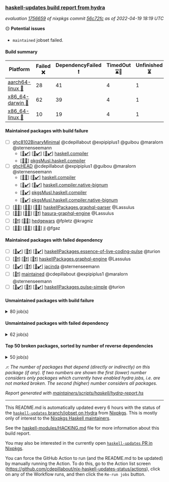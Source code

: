 ### [haskell-updates build report from hydra](https://hydra.nixos.org/jobset/nixpkgs/haskell-updates)
*evaluation [1756659](https://hydra.nixos.org/eval/1756659) of nixpkgs commit [56c72fc](https://github.com/NixOS/nixpkgs/commits/56c72fce7d2190ac2bbb5da2a7a3b51c0e57c4fe) as of 2022-04-19 18:19 UTC*

:yellow_circle: **Potential issues**
  * `maintained` jobset failed.

#### Build summary

 | Platform | Failed :x: | DependencyFailed :heavy_exclamation_mark: | TimedOut :hourglass::no_entry_sign: | Unfinished :hourglass_flowing_sand: | Success :heavy_check_mark: | 
 | --- | --- | --- | --- | --- | --- | 
 | [aarch64-linux :iphone:](https://hydra.nixos.org/eval/1756659?filter=.aarch64-linux) | 28 | 41 | 4 | 1 | 6215 | 
 | [x86_64-darwin :apple:](https://hydra.nixos.org/eval/1756659?filter=.x86_64-darwin) | 62 | 39 | 4 | 1 | 6127 | 
 | [x86_64-linux :penguin:](https://hydra.nixos.org/eval/1756659?filter=.x86_64-linux) | 10 | 19 | 4 | 1 | 6288 | 
#### Maintained packages with build failure
- [ ] [ghc8102BinaryMinimal](https://hydra.nixos.org/eval/1756659?filter=ghc8102BinaryMinimal) @cdepillabout @expipiplus1 @guibou @maralorn @sternenseemann
  - [[:iphone::heavy_check_mark:]](https://hydra.nixos.org/build/173859847) [[:apple::heavy_check_mark:]](https://hydra.nixos.org/build/173869157) [[:penguin::heavy_check_mark:]](https://hydra.nixos.org/build/173863013) [haskell.compiler](https://hydra.nixos.org/eval/1756659?filter=haskell.compiler.ghc8102BinaryMinimal)
  -   [[:penguin::x:]](https://hydra.nixos.org/build/173864641) [pkgsMusl.haskell.compiler](https://hydra.nixos.org/eval/1756659?filter=pkgsMusl.haskell.compiler.ghc8102BinaryMinimal)
- [ ] [ghcHEAD](https://hydra.nixos.org/eval/1756659?filter=ghcHEAD) @cdepillabout @expipiplus1 @guibou @maralorn @sternenseemann
  - [[:apple::x:]](https://hydra.nixos.org/build/173874947) [[:penguin::heavy_check_mark:]](https://hydra.nixos.org/build/173867982) [haskell.compiler](https://hydra.nixos.org/eval/1756659?filter=haskell.compiler.ghcHEAD)
  - [[:apple::heavy_check_mark:]](https://hydra.nixos.org/build/173859478) [[:penguin::heavy_check_mark:]](https://hydra.nixos.org/build/173870670) [haskell.compiler.native-bignum](https://hydra.nixos.org/eval/1756659?filter=haskell.compiler.native-bignum.ghcHEAD)
  -  [[:penguin::heavy_check_mark:]](https://hydra.nixos.org/build/173857504) [pkgsMusl.haskell.compiler](https://hydra.nixos.org/eval/1756659?filter=pkgsMusl.haskell.compiler.ghcHEAD)
  -  [[:penguin::heavy_check_mark:]](https://hydra.nixos.org/build/173866525) [pkgsMusl.haskell.compiler.native-bignum](https://hydra.nixos.org/eval/1756659?filter=pkgsMusl.haskell.compiler.native-bignum.ghcHEAD)
- [ ] [[:iphone::x:]](https://hydra.nixos.org/build/173862931) [[:apple::x:]](https://hydra.nixos.org/build/173861824) [[:penguin::x:]](https://hydra.nixos.org/build/173862311) [haskellPackages.graphql-parser](https://hydra.nixos.org/eval/1756659?filter=haskellPackages.graphql-parser) @Lassulus
- [ ] [[:iphone::x:]](https://hydra.nixos.org/build/174114909) [[:apple::x:]](https://hydra.nixos.org/build/174114890) [[:penguin::heavy_exclamation_mark:]](https://hydra.nixos.org/build/174114883) [hasura-graphql-engine](https://hydra.nixos.org/eval/1756659?filter=hasura-graphql-engine) @Lassulus
- [ ] [[:iphone::heavy_exclamation_mark:]](https://hydra.nixos.org/build/173865983) [[:penguin::x:]](https://hydra.nixos.org/build/173863130) [hedgewars](https://hydra.nixos.org/eval/1756659?filter=hedgewars) @fpletz @kragniz
- [ ] [[:iphone::x:]](https://hydra.nixos.org/build/173870980) [[:apple::x:]](https://hydra.nixos.org/build/173874605) [[:penguin::x:]](https://hydra.nixos.org/build/173875875) [jl](https://hydra.nixos.org/eval/1756659?filter=jl) @fgaz
#### Maintained packages with failed dependency
- [ ] [[:iphone::heavy_check_mark:]](https://hydra.nixos.org/build/173871876) [[:apple::heavy_exclamation_mark:]](https://hydra.nixos.org/build/173870170) [[:penguin::heavy_check_mark:]](https://hydra.nixos.org/build/173874930) [haskellPackages.essence-of-live-coding-pulse](https://hydra.nixos.org/eval/1756659?filter=haskellPackages.essence-of-live-coding-pulse) @turion
- [ ] [[:iphone::heavy_exclamation_mark:]](https://hydra.nixos.org/build/174114899) [[:apple::heavy_exclamation_mark:]](https://hydra.nixos.org/build/174114900) [[:penguin::heavy_exclamation_mark:]](https://hydra.nixos.org/build/174114893) [haskellPackages.graphql-engine](https://hydra.nixos.org/eval/1756659?filter=haskellPackages.graphql-engine) @Lassulus
- [ ] [[:iphone::heavy_check_mark:]](https://hydra.nixos.org/build/173867883) [[:apple::heavy_exclamation_mark:]](https://hydra.nixos.org/build/173861977) [[:penguin::heavy_check_mark:]](https://hydra.nixos.org/build/173867342) [jacinda](https://hydra.nixos.org/eval/1756659?filter=jacinda) @sternenseemann
- [ ] [[:penguin::heavy_exclamation_mark:]](https://hydra.nixos.org/build/174114884) [maintained](https://hydra.nixos.org/eval/1756659?filter=maintained) @cdepillabout @expipiplus1 @maralorn @sternenseemann
- [ ] [[:iphone::heavy_check_mark:]](https://hydra.nixos.org/build/173868060) [[:apple::heavy_exclamation_mark:]](https://hydra.nixos.org/build/173875865) [[:penguin::heavy_check_mark:]](https://hydra.nixos.org/build/173862911) [haskellPackages.pulse-simple](https://hydra.nixos.org/eval/1756659?filter=haskellPackages.pulse-simple) @turion
#### Unmaintained packages with build failure
<details><summary>80 job(s) </summary>

- [ ] [QuickCheck](https://hydra.nixos.org/eval/1756659?filter=QuickCheck)  :arrow_heading_up: 1235 | 4753
  - [[:iphone::heavy_check_mark:]](https://hydra.nixos.org/build/173865097) [[:apple::heavy_check_mark:]](https://hydra.nixos.org/build/173862499) [[:penguin::heavy_check_mark:]](https://hydra.nixos.org/build/173863764) [haskellPackages](https://hydra.nixos.org/eval/1756659?filter=haskellPackages.QuickCheck)
  -   [[:penguin::x:]](https://hydra.nixos.org/build/173859239) [pkgsStatic.haskell.packages.integer-simple.ghc8107](https://hydra.nixos.org/eval/1756659?filter=pkgsStatic.haskell.packages.integer-simple.ghc8107.QuickCheck)
  -   [[:penguin::heavy_check_mark:]](https://hydra.nixos.org/build/173860699) [pkgsStatic.haskell.packages.native-bignum.ghc902](https://hydra.nixos.org/eval/1756659?filter=pkgsStatic.haskell.packages.native-bignum.ghc902.QuickCheck)
- [ ] [[:iphone::heavy_check_mark:]](https://hydra.nixos.org/build/173858512) [[:apple::x:]](https://hydra.nixos.org/build/173869848) [[:penguin::heavy_check_mark:]](https://hydra.nixos.org/build/173858381) [haskellPackages.di-core](https://hydra.nixos.org/eval/1756659?filter=haskellPackages.di-core)  :arrow_heading_up: 8 | 11
- [ ] [[:iphone::x:]](https://hydra.nixos.org/build/173868518) [[:apple::heavy_check_mark:]](https://hydra.nixos.org/build/173864389) [[:penguin::heavy_check_mark:]](https://hydra.nixos.org/build/173869185) [haskellPackages.OrderedBits](https://hydra.nixos.org/eval/1756659?filter=haskellPackages.OrderedBits)  :arrow_heading_up: 5 | 36
- [ ] [[:iphone::x:]](https://hydra.nixos.org/build/173867023) [[:apple::x:]](https://hydra.nixos.org/build/173863476) [[:penguin::heavy_check_mark:]](https://hydra.nixos.org/build/173863391) [haskellPackages.ptr-poker](https://hydra.nixos.org/eval/1756659?filter=haskellPackages.ptr-poker)  :arrow_heading_up: 3 | 5
- [ ] [[:iphone::x:]](https://hydra.nixos.org/build/173867533) [[:apple::heavy_check_mark:]](https://hydra.nixos.org/build/173864502) [[:penguin::heavy_check_mark:]](https://hydra.nixos.org/build/173874671) [haskellPackages.hw-json-simd](https://hydra.nixos.org/eval/1756659?filter=haskellPackages.hw-json-simd)  :arrow_heading_up: 2 | 8
- [ ] [[:iphone::x:]](https://hydra.nixos.org/build/173862262) [[:apple::heavy_check_mark:]](https://hydra.nixos.org/build/173860482) [[:penguin::heavy_check_mark:]](https://hydra.nixos.org/build/173873592) [haskellPackages.hw-simd](https://hydra.nixos.org/eval/1756659?filter=haskellPackages.hw-simd)  :arrow_heading_up: 2 | 8
- [ ] [[:iphone::x:]](https://hydra.nixos.org/build/173867308) [[:apple::x:]](https://hydra.nixos.org/build/173867009) [[:penguin::x:]](https://hydra.nixos.org/build/173873633) [haskellPackages.msgpack-types](https://hydra.nixos.org/eval/1756659?filter=haskellPackages.msgpack-types)  :arrow_heading_up: 2 | 6
- [ ] [[:iphone::x:]](https://hydra.nixos.org/build/173868780) [[:apple::heavy_check_mark:]](https://hydra.nixos.org/build/173867100) [[:penguin::heavy_check_mark:]](https://hydra.nixos.org/build/173858926) [haskellPackages.quic](https://hydra.nixos.org/eval/1756659?filter=haskellPackages.quic)  :arrow_heading_up: 2 | 2
- [ ] [[:iphone::x:]](https://hydra.nixos.org/build/173856997) [[:apple::heavy_check_mark:]](https://hydra.nixos.org/build/173859637) [[:penguin::heavy_check_mark:]](https://hydra.nixos.org/build/173869087) [haskellPackages.freetype2](https://hydra.nixos.org/eval/1756659?filter=haskellPackages.freetype2)  :arrow_heading_up: 1 | 8
- [ ] [[:iphone::heavy_check_mark:]](https://hydra.nixos.org/build/173870916) [[:apple::x:]](https://hydra.nixos.org/build/173861723) [[:penguin::heavy_check_mark:]](https://hydra.nixos.org/build/173860464) [haskellPackages.free-vector-spaces](https://hydra.nixos.org/eval/1756659?filter=haskellPackages.free-vector-spaces)  :arrow_heading_up: 1 | 7
- [ ] [[:iphone::x:]](https://hydra.nixos.org/build/173868772) [[:apple::heavy_check_mark:]](https://hydra.nixos.org/build/173857475) [[:penguin::heavy_check_mark:]](https://hydra.nixos.org/build/173864230) [haskellPackages.long-double](https://hydra.nixos.org/eval/1756659?filter=haskellPackages.long-double)  :arrow_heading_up: 1 | 2
- [ ] [[:iphone::heavy_exclamation_mark:]](https://hydra.nixos.org/build/173857252) [[:apple::heavy_exclamation_mark:]](https://hydra.nixos.org/build/173859222) [[:penguin::x:]](https://hydra.nixos.org/build/173869578) [haskellPackages.opentelemetry-extra](https://hydra.nixos.org/eval/1756659?filter=haskellPackages.opentelemetry-extra)  :arrow_heading_up: 1 | 2
- [ ] [[:iphone::x:]](https://hydra.nixos.org/build/173869874) [[:apple::x:]](https://hydra.nixos.org/build/173872640) [[:penguin::heavy_check_mark:]](https://hydra.nixos.org/build/173859104) [haskellPackages.easytensor](https://hydra.nixos.org/eval/1756659?filter=haskellPackages.easytensor)  :arrow_heading_up: 1 | 1
- [ ] [[:iphone::heavy_check_mark:]](https://hydra.nixos.org/build/173860214) [[:apple::x:]](https://hydra.nixos.org/build/173862999) [[:penguin::heavy_check_mark:]](https://hydra.nixos.org/build/173866325) [haskellPackages.grab](https://hydra.nixos.org/eval/1756659?filter=haskellPackages.grab)  :arrow_heading_up: 1 | 1
- [ ] [[:iphone::heavy_check_mark:]](https://hydra.nixos.org/build/173875107) [[:apple::x:]](https://hydra.nixos.org/build/173860321) [[:penguin::heavy_check_mark:]](https://hydra.nixos.org/build/173869340) [haskellPackages.keep-alive](https://hydra.nixos.org/eval/1756659?filter=haskellPackages.keep-alive)  :arrow_heading_up: 1 | 1
- [ ] [[:iphone::x:]](https://hydra.nixos.org/build/173868118) [[:apple::heavy_check_mark:]](https://hydra.nixos.org/build/173859453) [[:penguin::heavy_check_mark:]](https://hydra.nixos.org/build/173871530) [haskellPackages.nlopt-haskell](https://hydra.nixos.org/eval/1756659?filter=haskellPackages.nlopt-haskell)  :arrow_heading_up: 1 | 1
- [ ] [[:iphone::x:]](https://hydra.nixos.org/build/173873899) [[:apple::heavy_check_mark:]](https://hydra.nixos.org/build/173862722) [[:penguin::heavy_check_mark:]](https://hydra.nixos.org/build/173867336) [haskellPackages.swisstable](https://hydra.nixos.org/eval/1756659?filter=haskellPackages.swisstable)  :arrow_heading_up: 1 | 1
- [ ] [[:iphone::x:]](https://hydra.nixos.org/build/173872521) [[:apple::heavy_check_mark:]](https://hydra.nixos.org/build/173871355) [[:penguin::heavy_check_mark:]](https://hydra.nixos.org/build/173859652) [haskellPackages.unicode-properties](https://hydra.nixos.org/eval/1756659?filter=haskellPackages.unicode-properties)  :arrow_heading_up: 1 | 1
- [ ] [[:iphone::heavy_check_mark:]](https://hydra.nixos.org/build/173869807) [[:apple::x:]](https://hydra.nixos.org/build/173863196) [[:penguin::heavy_check_mark:]](https://hydra.nixos.org/build/173874116) [haskellPackages.zip](https://hydra.nixos.org/eval/1756659?filter=haskellPackages.zip)  :arrow_heading_up: 0 | 5
- [ ] [[:iphone::heavy_check_mark:]](https://hydra.nixos.org/build/173873791) [[:apple::x:]](https://hydra.nixos.org/build/173868654) [[:penguin::heavy_check_mark:]](https://hydra.nixos.org/build/173858588) [haskellPackages.PyF](https://hydra.nixos.org/eval/1756659?filter=haskellPackages.PyF)  :arrow_heading_up: 0 | 4
- [ ] [[:iphone::heavy_check_mark:]](https://hydra.nixos.org/build/173872624) [[:apple::x:]](https://hydra.nixos.org/build/173865951) [[:penguin::heavy_check_mark:]](https://hydra.nixos.org/build/173858674) [haskellPackages.hmidi](https://hydra.nixos.org/eval/1756659?filter=haskellPackages.hmidi)  :arrow_heading_up: 0 | 4
- [ ] [[:iphone::heavy_check_mark:]](https://hydra.nixos.org/build/173858621) [[:apple::x:]](https://hydra.nixos.org/build/173868551) [[:penguin::heavy_check_mark:]](https://hydra.nixos.org/build/173864908) [haskellPackages.posix-socket](https://hydra.nixos.org/eval/1756659?filter=haskellPackages.posix-socket)  :arrow_heading_up: 0 | 2
- [ ] [[:iphone::heavy_check_mark:]](https://hydra.nixos.org/build/173869976) [[:apple::x:]](https://hydra.nixos.org/build/173875726) [[:penguin::heavy_check_mark:]](https://hydra.nixos.org/build/173864073) [haskellPackages.gi-gdkx11](https://hydra.nixos.org/eval/1756659?filter=haskellPackages.gi-gdkx11)  :arrow_heading_up: 0 | 1
- [ ] [[:iphone::heavy_check_mark:]](https://hydra.nixos.org/build/173860826) [[:apple::x:]](https://hydra.nixos.org/build/173866250) [[:penguin::heavy_check_mark:]](https://hydra.nixos.org/build/173875131) [haskellPackages.hamid](https://hydra.nixos.org/eval/1756659?filter=haskellPackages.hamid)  :arrow_heading_up: 0 | 1
- [ ] [[:iphone::heavy_check_mark:]](https://hydra.nixos.org/build/173864793) [[:apple::x:]](https://hydra.nixos.org/build/173863235) [[:penguin::heavy_check_mark:]](https://hydra.nixos.org/build/173865549) [haskellPackages.hmatrix-morpheus](https://hydra.nixos.org/eval/1756659?filter=haskellPackages.hmatrix-morpheus)  :arrow_heading_up: 0 | 1
- [ ] [[:iphone::heavy_check_mark:]](https://hydra.nixos.org/build/173869081) [[:apple::x:]](https://hydra.nixos.org/build/173864819) [[:penguin::heavy_check_mark:]](https://hydra.nixos.org/build/173874534) [haskellPackages.huckleberry](https://hydra.nixos.org/eval/1756659?filter=haskellPackages.huckleberry)  :arrow_heading_up: 0 | 1
- [ ] [[:iphone::heavy_check_mark:]](https://hydra.nixos.org/build/173869531) [[:apple::x:]](https://hydra.nixos.org/build/173857278) [[:penguin::heavy_check_mark:]](https://hydra.nixos.org/build/173862111) [haskellPackages.openal-ffi](https://hydra.nixos.org/eval/1756659?filter=haskellPackages.openal-ffi)  :arrow_heading_up: 0 | 1
- [ ] [[:iphone::x:]](https://hydra.nixos.org/build/173866081) [[:apple::heavy_check_mark:]](https://hydra.nixos.org/build/173865459) [[:penguin::heavy_check_mark:]](https://hydra.nixos.org/build/173873584) [haskellPackages.picosat](https://hydra.nixos.org/eval/1756659?filter=haskellPackages.picosat)  :arrow_heading_up: 0 | 1
- [ ] [[:iphone::heavy_check_mark:]](https://hydra.nixos.org/build/173869384) [[:apple::x:]](https://hydra.nixos.org/build/173860710) [[:penguin::heavy_check_mark:]](https://hydra.nixos.org/build/173865015) [haskellPackages.select](https://hydra.nixos.org/eval/1756659?filter=haskellPackages.select)  :arrow_heading_up: 0 | 1
- [ ] [[:iphone::heavy_check_mark:]](https://hydra.nixos.org/build/173859917) [[:apple::x:]](https://hydra.nixos.org/build/173874754) [[:penguin::heavy_check_mark:]](https://hydra.nixos.org/build/173863017) [haskellPackages.sysinfo](https://hydra.nixos.org/eval/1756659?filter=haskellPackages.sysinfo)  :arrow_heading_up: 0 | 1
- [ ] [[:iphone::heavy_check_mark:]](https://hydra.nixos.org/build/173867671) [[:apple::x:]](https://hydra.nixos.org/build/173857955) [[:penguin::heavy_check_mark:]](https://hydra.nixos.org/build/173862571) [haskellPackages.FractalArt](https://hydra.nixos.org/eval/1756659?filter=haskellPackages.FractalArt) 
- [ ] [[:iphone::x:]](https://hydra.nixos.org/build/173859730) [[:apple::heavy_check_mark:]](https://hydra.nixos.org/build/173862515) [[:penguin::heavy_check_mark:]](https://hydra.nixos.org/build/173864176) [haskellPackages.HsASA](https://hydra.nixos.org/eval/1756659?filter=haskellPackages.HsASA) 
- [ ] [[:iphone::x:]](https://hydra.nixos.org/build/173858130) [[:apple::x:]](https://hydra.nixos.org/build/173863245) [[:penguin::x:]](https://hydra.nixos.org/build/173873172) [haskellPackages.binary-generic-combinators](https://hydra.nixos.org/eval/1756659?filter=haskellPackages.binary-generic-combinators) 
- [ ] [[:iphone::hourglass::no_entry_sign:]](https://hydra.nixos.org/build/173872371) [[:apple::x:]](https://hydra.nixos.org/build/173870139) [[:penguin::hourglass::no_entry_sign:]](https://hydra.nixos.org/build/173875864) [haskellPackages.bindings-common](https://hydra.nixos.org/eval/1756659?filter=haskellPackages.bindings-common) 
- [ ] [[:iphone::heavy_check_mark:]](https://hydra.nixos.org/build/173871948) [[:apple::x:]](https://hydra.nixos.org/build/173866639) [[:penguin::heavy_check_mark:]](https://hydra.nixos.org/build/173866666) [haskellPackages.chiphunk](https://hydra.nixos.org/eval/1756659?filter=haskellPackages.chiphunk) 
- [ ] [[:iphone::x:]](https://hydra.nixos.org/build/173866046) [[:apple::heavy_check_mark:]](https://hydra.nixos.org/build/173870119) [[:penguin::heavy_check_mark:]](https://hydra.nixos.org/build/173862871) [haskellPackages.comfort-fftw](https://hydra.nixos.org/eval/1756659?filter=haskellPackages.comfort-fftw) 
- [ ] [[:iphone::heavy_check_mark:]](https://hydra.nixos.org/build/173862394) [[:apple::x:]](https://hydra.nixos.org/build/173874020) [[:penguin::heavy_check_mark:]](https://hydra.nixos.org/build/173870223) [haskellPackages.diskhash](https://hydra.nixos.org/eval/1756659?filter=haskellPackages.diskhash) 
- [ ] [[:iphone::heavy_check_mark:]](https://hydra.nixos.org/build/173875345) [[:apple::x:]](https://hydra.nixos.org/build/173858309) [[:penguin::heavy_check_mark:]](https://hydra.nixos.org/build/173871236) [haskellPackages.epub-tools](https://hydra.nixos.org/eval/1756659?filter=haskellPackages.epub-tools) 
- [ ] [[:iphone::heavy_check_mark:]](https://hydra.nixos.org/build/173858899) [[:apple::x:]](https://hydra.nixos.org/build/173868409) [[:penguin::heavy_check_mark:]](https://hydra.nixos.org/build/173865788) [haskellPackages.fudgets](https://hydra.nixos.org/eval/1756659?filter=haskellPackages.fudgets) 
- [ ] [[:iphone::heavy_check_mark:]](https://hydra.nixos.org/build/173873554) [[:apple::x:]](https://hydra.nixos.org/build/173860940) [[:penguin::heavy_check_mark:]](https://hydra.nixos.org/build/173870812) [haskellPackages.gerrit](https://hydra.nixos.org/eval/1756659?filter=haskellPackages.gerrit) 
- [ ] [[:apple::x:]](https://hydra.nixos.org/build/173875897) [haskellPackages.gi-gtkosxapplication](https://hydra.nixos.org/eval/1756659?filter=haskellPackages.gi-gtkosxapplication) 
- [ ] [[:iphone::x:]](https://hydra.nixos.org/build/173874718) [[:penguin::heavy_check_mark:]](https://hydra.nixos.org/build/173859798) [haskellPackages.gnome-keyring](https://hydra.nixos.org/eval/1756659?filter=haskellPackages.gnome-keyring) 
- [ ] [[:apple::x:]](https://hydra.nixos.org/build/173862647) [haskellPackages.gtk-mac-integration](https://hydra.nixos.org/eval/1756659?filter=haskellPackages.gtk-mac-integration) 
- [ ] [[:iphone::heavy_check_mark:]](https://hydra.nixos.org/build/173873472) [[:apple::x:]](https://hydra.nixos.org/build/173861399) [[:penguin::heavy_check_mark:]](https://hydra.nixos.org/build/173867183) [haskellPackages.gtk-traymanager](https://hydra.nixos.org/eval/1756659?filter=haskellPackages.gtk-traymanager) 
- [ ] [[:apple::x:]](https://hydra.nixos.org/build/173864316) [haskellPackages.gtk3-mac-integration](https://hydra.nixos.org/eval/1756659?filter=haskellPackages.gtk3-mac-integration) 
- [ ] [[:iphone::heavy_check_mark:]](https://hydra.nixos.org/build/173875620) [[:apple::x:]](https://hydra.nixos.org/build/173876088) [[:penguin::heavy_check_mark:]](https://hydra.nixos.org/build/173866225) [haskellPackages.hid](https://hydra.nixos.org/eval/1756659?filter=haskellPackages.hid) 
- [ ] [[:iphone::heavy_check_mark:]](https://hydra.nixos.org/build/173875613) [[:apple::x:]](https://hydra.nixos.org/build/173866445) [[:penguin::heavy_check_mark:]](https://hydra.nixos.org/build/173857005) [haskellPackages.hinotify-conduit](https://hydra.nixos.org/eval/1756659?filter=haskellPackages.hinotify-conduit) 
- [ ] [[:iphone::x:]](https://hydra.nixos.org/build/173871382) [[:apple::x:]](https://hydra.nixos.org/build/173869595) [[:penguin::heavy_check_mark:]](https://hydra.nixos.org/build/173871025) [haskellPackages.hls-rename-plugin](https://hydra.nixos.org/eval/1756659?filter=haskellPackages.hls-rename-plugin) 
- [ ] [[:iphone::heavy_check_mark:]](https://hydra.nixos.org/build/173862187) [[:apple::x:]](https://hydra.nixos.org/build/173866787) [[:penguin::heavy_check_mark:]](https://hydra.nixos.org/build/173859578) [haskellPackages.hsshellscript](https://hydra.nixos.org/eval/1756659?filter=haskellPackages.hsshellscript) 
- [ ] [[:iphone::heavy_check_mark:]](https://hydra.nixos.org/build/173870030) [[:apple::x:]](https://hydra.nixos.org/build/173863847) [[:penguin::heavy_check_mark:]](https://hydra.nixos.org/build/173861301) [haskellPackages.hssourceinfo](https://hydra.nixos.org/eval/1756659?filter=haskellPackages.hssourceinfo) 
- [ ] [[:iphone::heavy_check_mark:]](https://hydra.nixos.org/build/173873754) [[:apple::x:]](https://hydra.nixos.org/build/173875640) [[:penguin::heavy_check_mark:]](https://hydra.nixos.org/build/173866687) [haskellPackages.ipcvar](https://hydra.nixos.org/eval/1756659?filter=haskellPackages.ipcvar) 
- [ ] [[:iphone::x:]](https://hydra.nixos.org/build/173869871) [[:apple::heavy_check_mark:]](https://hydra.nixos.org/build/173868526) [[:penguin::heavy_check_mark:]](https://hydra.nixos.org/build/173862842) [haskellPackages.jammittools](https://hydra.nixos.org/eval/1756659?filter=haskellPackages.jammittools) 
- [ ] [[:iphone::x:]](https://hydra.nixos.org/build/173857083) [[:apple::x:]](https://hydra.nixos.org/build/173868573) [[:penguin::x:]](https://hydra.nixos.org/build/173860381) [haskellPackages.katip-elasticsearch](https://hydra.nixos.org/eval/1756659?filter=haskellPackages.katip-elasticsearch) 
- [ ] [[:apple::x:]](https://hydra.nixos.org/build/173872011) [haskellPackages.kqueue](https://hydra.nixos.org/eval/1756659?filter=haskellPackages.kqueue) 
- [ ] [[:iphone::heavy_check_mark:]](https://hydra.nixos.org/build/173875330) [[:apple::x:]](https://hydra.nixos.org/build/173876196) [[:penguin::heavy_check_mark:]](https://hydra.nixos.org/build/173870076) [haskellPackages.leveldb-haskell-fork](https://hydra.nixos.org/eval/1756659?filter=haskellPackages.leveldb-haskell-fork) 
- [ ] [[:iphone::heavy_check_mark:]](https://hydra.nixos.org/build/173862824) [[:apple::x:]](https://hydra.nixos.org/build/173862107) [[:penguin::heavy_check_mark:]](https://hydra.nixos.org/build/173867213) [haskellPackages.linux-framebuffer](https://hydra.nixos.org/eval/1756659?filter=haskellPackages.linux-framebuffer) 
- [ ] [[:iphone::heavy_check_mark:]](https://hydra.nixos.org/build/173867163) [[:apple::x:]](https://hydra.nixos.org/build/173863301) [[:penguin::heavy_check_mark:]](https://hydra.nixos.org/build/173875377) [haskellPackages.mediawiki2latex](https://hydra.nixos.org/eval/1756659?filter=haskellPackages.mediawiki2latex) 
- [ ] [[:iphone::heavy_check_mark:]](https://hydra.nixos.org/build/173866237) [[:apple::x:]](https://hydra.nixos.org/build/173871834) [[:penguin::heavy_check_mark:]](https://hydra.nixos.org/build/173869331) [haskellPackages.mercury-api](https://hydra.nixos.org/eval/1756659?filter=haskellPackages.mercury-api) 
- [ ] [[:iphone::heavy_check_mark:]](https://hydra.nixos.org/build/173859414) [[:apple::x:]](https://hydra.nixos.org/build/173875667) [[:penguin::heavy_check_mark:]](https://hydra.nixos.org/build/173860786) [haskellPackages.nano-cryptr](https://hydra.nixos.org/eval/1756659?filter=haskellPackages.nano-cryptr) 
- [ ] [[:iphone::heavy_check_mark:]](https://hydra.nixos.org/build/174114876) [[:apple::x:]](https://hydra.nixos.org/build/174114878) [[:penguin::heavy_check_mark:]](https://hydra.nixos.org/build/174114886) [haskellPackages.persistent-pagination](https://hydra.nixos.org/eval/1756659?filter=haskellPackages.persistent-pagination) 
- [ ] [[:iphone::heavy_check_mark:]](https://hydra.nixos.org/build/173861374) [[:apple::x:]](https://hydra.nixos.org/build/173861619) [[:penguin::heavy_check_mark:]](https://hydra.nixos.org/build/173865743) [haskellPackages.phatsort](https://hydra.nixos.org/eval/1756659?filter=haskellPackages.phatsort) 
- [ ] [[:iphone::heavy_check_mark:]](https://hydra.nixos.org/build/173867887) [[:apple::x:]](https://hydra.nixos.org/build/173867563) [[:penguin::heavy_check_mark:]](https://hydra.nixos.org/build/173874954) [haskellPackages.ping-wrapper](https://hydra.nixos.org/eval/1756659?filter=haskellPackages.ping-wrapper) 
- [ ] [[:iphone::heavy_check_mark:]](https://hydra.nixos.org/build/173864307) [[:apple::x:]](https://hydra.nixos.org/build/173865391) [[:penguin::heavy_check_mark:]](https://hydra.nixos.org/build/173863612) [haskellPackages.posix-timer](https://hydra.nixos.org/eval/1756659?filter=haskellPackages.posix-timer) 
- [ ] [[:iphone::heavy_check_mark:]](https://hydra.nixos.org/build/173873575) [[:apple::x:]](https://hydra.nixos.org/build/173873728) [[:penguin::heavy_check_mark:]](https://hydra.nixos.org/build/173865446) [haskellPackages.pthread](https://hydra.nixos.org/eval/1756659?filter=haskellPackages.pthread) 
- [ ] [[:iphone::x:]](https://hydra.nixos.org/build/173864974) [[:apple::heavy_check_mark:]](https://hydra.nixos.org/build/173857961) [[:penguin::heavy_check_mark:]](https://hydra.nixos.org/build/173863538) [haskellPackages.risc386](https://hydra.nixos.org/eval/1756659?filter=haskellPackages.risc386) 
- [ ] [[:iphone::x:]](https://hydra.nixos.org/build/173875722) [[:apple::x:]](https://hydra.nixos.org/build/173860792) [[:penguin::x:]](https://hydra.nixos.org/build/173869145) [haskellPackages.roc-id](https://hydra.nixos.org/eval/1756659?filter=haskellPackages.roc-id) 
- [ ] [[:iphone::heavy_check_mark:]](https://hydra.nixos.org/build/173860098) [[:apple::x:]](https://hydra.nixos.org/build/173867640) [[:penguin::heavy_check_mark:]](https://hydra.nixos.org/build/173859810) [haskellPackages.sfml-audio](https://hydra.nixos.org/eval/1756659?filter=haskellPackages.sfml-audio) 
- [ ] [[:iphone::heavy_check_mark:]](https://hydra.nixos.org/build/173863694) [[:apple::x:]](https://hydra.nixos.org/build/173869587) [[:penguin::heavy_check_mark:]](https://hydra.nixos.org/build/173864169) [haskellPackages.shared-memory](https://hydra.nixos.org/eval/1756659?filter=haskellPackages.shared-memory) 
- [ ] [[:iphone::heavy_check_mark:]](https://hydra.nixos.org/build/173870890) [[:apple::x:]](https://hydra.nixos.org/build/173859107) [[:penguin::heavy_check_mark:]](https://hydra.nixos.org/build/173871700) [haskellPackages.skews](https://hydra.nixos.org/eval/1756659?filter=haskellPackages.skews) 
- [ ] [[:iphone::x:]](https://hydra.nixos.org/build/173861855) [[:apple::x:]](https://hydra.nixos.org/build/173863168) [[:penguin::heavy_check_mark:]](https://hydra.nixos.org/build/173866794) [haskellPackages.slugify](https://hydra.nixos.org/eval/1756659?filter=haskellPackages.slugify) 
- [ ] [[:iphone::heavy_check_mark:]](https://hydra.nixos.org/build/173874751) [[:apple::x:]](https://hydra.nixos.org/build/173876205) [[:penguin::heavy_check_mark:]](https://hydra.nixos.org/build/173863064) [haskellPackages.tailfile-hinotify](https://hydra.nixos.org/eval/1756659?filter=haskellPackages.tailfile-hinotify) 
- [ ] [[:iphone::x:]](https://hydra.nixos.org/build/173870161) [[:apple::heavy_check_mark:]](https://hydra.nixos.org/build/173869882) [[:penguin::heavy_check_mark:]](https://hydra.nixos.org/build/173865396) [haskellPackages.wiringPi](https://hydra.nixos.org/eval/1756659?filter=haskellPackages.wiringPi) 
- [ ] [[:iphone::x:]](https://hydra.nixos.org/build/173859753) [[:apple::heavy_check_mark:]](https://hydra.nixos.org/build/173875078) [[:penguin::heavy_check_mark:]](https://hydra.nixos.org/build/173872349) [haskellPackages.x86-64bit](https://hydra.nixos.org/eval/1756659?filter=haskellPackages.x86-64bit) 
- [ ] [[:iphone::heavy_check_mark:]](https://hydra.nixos.org/build/173871995) [[:apple::x:]](https://hydra.nixos.org/build/173866376) [[:penguin::heavy_check_mark:]](https://hydra.nixos.org/build/173860212) [haskellPackages.xmonad-utils](https://hydra.nixos.org/eval/1756659?filter=haskellPackages.xmonad-utils) 
- [ ] [[:iphone::heavy_check_mark:]](https://hydra.nixos.org/build/173858933) [[:apple::x:]](https://hydra.nixos.org/build/173871019) [[:penguin::heavy_check_mark:]](https://hydra.nixos.org/build/173858677) [haskellPackages.yoga](https://hydra.nixos.org/eval/1756659?filter=haskellPackages.yoga) 
- [ ] [[:iphone::heavy_check_mark:]](https://hydra.nixos.org/build/173861875) [[:apple::x:]](https://hydra.nixos.org/build/173868220) [[:penguin::heavy_check_mark:]](https://hydra.nixos.org/build/173861794) [haskellPackages.zot](https://hydra.nixos.org/eval/1756659?filter=haskellPackages.zot) 
- [ ] [[:iphone::heavy_check_mark:]](https://hydra.nixos.org/build/173865256) [[:apple::x:]](https://hydra.nixos.org/build/173857622) [[:penguin::heavy_check_mark:]](https://hydra.nixos.org/build/173873418) [haskellPackages.zxcvbn-c](https://hydra.nixos.org/eval/1756659?filter=haskellPackages.zxcvbn-c) 
</details>

#### Unmaintained packages with failed dependency
<details><summary>62 job(s) </summary>

- [ ] [[:iphone::heavy_check_mark:]](https://hydra.nixos.org/build/173857880) [[:apple::heavy_exclamation_mark:]](https://hydra.nixos.org/build/173863696) [[:penguin::heavy_check_mark:]](https://hydra.nixos.org/build/173862397) [haskellPackages.di-handle](https://hydra.nixos.org/eval/1756659?filter=haskellPackages.di-handle)  :arrow_heading_up: 6 | 9
- [ ] [[:iphone::heavy_check_mark:]](https://hydra.nixos.org/build/173873697) [[:apple::heavy_exclamation_mark:]](https://hydra.nixos.org/build/173869347) [[:penguin::heavy_check_mark:]](https://hydra.nixos.org/build/173865978) [haskellPackages.di-monad](https://hydra.nixos.org/eval/1756659?filter=haskellPackages.di-monad)  :arrow_heading_up: 6 | 9
- [ ] [[:iphone::heavy_check_mark:]](https://hydra.nixos.org/build/173867733) [[:apple::heavy_exclamation_mark:]](https://hydra.nixos.org/build/173866650) [[:penguin::heavy_check_mark:]](https://hydra.nixos.org/build/173874053) [haskellPackages.di-df1](https://hydra.nixos.org/eval/1756659?filter=haskellPackages.di-df1)  :arrow_heading_up: 5 | 8
- [ ] [[:iphone::heavy_exclamation_mark:]](https://hydra.nixos.org/build/173865117) [[:apple::heavy_check_mark:]](https://hydra.nixos.org/build/173861905) [[:penguin::heavy_check_mark:]](https://hydra.nixos.org/build/173863331) [haskellPackages.PrimitiveArray](https://hydra.nixos.org/eval/1756659?filter=haskellPackages.PrimitiveArray)  :arrow_heading_up: 4 | 35
- [ ] [[:iphone::heavy_exclamation_mark:]](https://hydra.nixos.org/build/173860069) [[:apple::heavy_check_mark:]](https://hydra.nixos.org/build/173867275) [[:penguin::heavy_check_mark:]](https://hydra.nixos.org/build/173871684) [haskellPackages.BiobaseTypes](https://hydra.nixos.org/eval/1756659?filter=haskellPackages.BiobaseTypes)  :arrow_heading_up: 3 | 21
- [ ] [[:iphone::heavy_exclamation_mark:]](https://hydra.nixos.org/build/173857165) [[:apple::heavy_exclamation_mark:]](https://hydra.nixos.org/build/173870672) [[:penguin::heavy_check_mark:]](https://hydra.nixos.org/build/173872605) [haskellPackages.jsonifier](https://hydra.nixos.org/eval/1756659?filter=haskellPackages.jsonifier)  :arrow_heading_up: 2 | 4
- [ ] [[:iphone::heavy_exclamation_mark:]](https://hydra.nixos.org/build/173864827) [[:apple::heavy_check_mark:]](https://hydra.nixos.org/build/173867600) [[:penguin::heavy_check_mark:]](https://hydra.nixos.org/build/173875698) [haskellPackages.BiobaseENA](https://hydra.nixos.org/eval/1756659?filter=haskellPackages.BiobaseENA)  :arrow_heading_up: 1 | 18
- [ ] [[:iphone::heavy_check_mark:]](https://hydra.nixos.org/build/173871814) [[:apple::heavy_exclamation_mark:]](https://hydra.nixos.org/build/173869582) [[:penguin::heavy_check_mark:]](https://hydra.nixos.org/build/173872032) [haskellPackages.di-polysemy](https://hydra.nixos.org/eval/1756659?filter=haskellPackages.di-polysemy)  :arrow_heading_up: 1 | 4
- [ ] [[:iphone::heavy_exclamation_mark:]](https://hydra.nixos.org/build/173875399) [[:apple::heavy_exclamation_mark:]](https://hydra.nixos.org/build/173869122) [[:penguin::heavy_exclamation_mark:]](https://hydra.nixos.org/build/173871376) [haskellPackages.msgpack-arbitrary](https://hydra.nixos.org/eval/1756659?filter=haskellPackages.msgpack-arbitrary)  :arrow_heading_up: 1 | 4
- [ ] [hoogle](https://hydra.nixos.org/eval/1756659?filter=hoogle)  :arrow_heading_up: 1 | 2
  - [[:iphone::heavy_check_mark:]](https://hydra.nixos.org/build/173864125) [[:apple::heavy_check_mark:]](https://hydra.nixos.org/build/173859437) [[:penguin::heavy_check_mark:]](https://hydra.nixos.org/build/173870489) [haskell.packages.ghc8107](https://hydra.nixos.org/eval/1756659?filter=haskell.packages.ghc8107.hoogle)
  - [[:iphone::heavy_check_mark:]](https://hydra.nixos.org/build/173866658) [[:apple::heavy_check_mark:]](https://hydra.nixos.org/build/173860042) [[:penguin::heavy_check_mark:]](https://hydra.nixos.org/build/173866737) [haskell.packages.ghc884](https://hydra.nixos.org/eval/1756659?filter=haskell.packages.ghc884.hoogle)
  - [[:iphone::heavy_check_mark:]](https://hydra.nixos.org/build/173874060) [[:apple::heavy_check_mark:]](https://hydra.nixos.org/build/173870026) [[:penguin::heavy_check_mark:]](https://hydra.nixos.org/build/173874576) [haskell.packages.ghc902](https://hydra.nixos.org/eval/1756659?filter=haskell.packages.ghc902.hoogle)
  - [[:iphone::heavy_exclamation_mark:]](https://hydra.nixos.org/build/173860703) [[:apple::heavy_check_mark:]](https://hydra.nixos.org/build/173860939) [[:penguin::heavy_check_mark:]](https://hydra.nixos.org/build/173874629) [haskell.packages.ghc922](https://hydra.nixos.org/eval/1756659?filter=haskell.packages.ghc922.hoogle)
  - [[:iphone::heavy_check_mark:]](https://hydra.nixos.org/build/173862628) [[:apple::heavy_check_mark:]](https://hydra.nixos.org/build/173870309) [[:penguin::heavy_check_mark:]](https://hydra.nixos.org/build/173869068) [haskellPackages](https://hydra.nixos.org/eval/1756659?filter=haskellPackages.hoogle)
- [ ] [[:iphone::heavy_exclamation_mark:]](https://hydra.nixos.org/build/173860504) [[:penguin::heavy_exclamation_mark:]](https://hydra.nixos.org/build/173865898) [haskellPackages.hbro](https://hydra.nixos.org/eval/1756659?filter=haskellPackages.hbro)  :arrow_heading_up: 1 | 1
- [ ] [[:iphone::heavy_exclamation_mark:]](https://hydra.nixos.org/build/173861677) [[:apple::heavy_check_mark:]](https://hydra.nixos.org/build/173868487) [[:penguin::heavy_check_mark:]](https://hydra.nixos.org/build/173861495) [haskellPackages.http3](https://hydra.nixos.org/eval/1756659?filter=haskellPackages.http3)  :arrow_heading_up: 1 | 1
- [ ] [[:iphone::heavy_check_mark:]](https://hydra.nixos.org/build/173873925) [[:apple::heavy_exclamation_mark:]](https://hydra.nixos.org/build/173862728) [[:penguin::heavy_check_mark:]](https://hydra.nixos.org/build/173872789) [haskellPackages.moto](https://hydra.nixos.org/eval/1756659?filter=haskellPackages.moto)  :arrow_heading_up: 1 | 1
- [ ] [[:iphone::heavy_check_mark:]](https://hydra.nixos.org/build/173860630) [[:apple::heavy_exclamation_mark:]](https://hydra.nixos.org/build/173876096) [[:penguin::heavy_check_mark:]](https://hydra.nixos.org/build/173863788) [haskellPackages.wss-client](https://hydra.nixos.org/eval/1756659?filter=haskellPackages.wss-client)  :arrow_heading_up: 1 | 1
- [ ] [[:iphone::heavy_exclamation_mark:]](https://hydra.nixos.org/build/173860488) [[:apple::heavy_check_mark:]](https://hydra.nixos.org/build/173868574) [[:penguin::heavy_check_mark:]](https://hydra.nixos.org/build/173867139) [haskellPackages.BiobaseXNA](https://hydra.nixos.org/eval/1756659?filter=haskellPackages.BiobaseXNA)  :arrow_heading_up: 0 | 17
- [ ] [[:iphone::heavy_exclamation_mark:]](https://hydra.nixos.org/build/173871754) [[:apple::heavy_check_mark:]](https://hydra.nixos.org/build/173862510) [[:penguin::heavy_check_mark:]](https://hydra.nixos.org/build/173864830) [haskellPackages.hw-json-standard-cursor](https://hydra.nixos.org/eval/1756659?filter=haskellPackages.hw-json-standard-cursor)  :arrow_heading_up: 0 | 6
- [ ] [[:iphone::heavy_exclamation_mark:]](https://hydra.nixos.org/build/173875586) [[:apple::heavy_check_mark:]](https://hydra.nixos.org/build/173869408) [[:penguin::heavy_check_mark:]](https://hydra.nixos.org/build/173869777) [haskellPackages.hw-json-simple-cursor](https://hydra.nixos.org/eval/1756659?filter=haskellPackages.hw-json-simple-cursor)  :arrow_heading_up: 0 | 4
- [ ] [[:iphone::heavy_exclamation_mark:]](https://hydra.nixos.org/build/173858462) [[:apple::heavy_check_mark:]](https://hydra.nixos.org/build/173871630) [[:penguin::heavy_check_mark:]](https://hydra.nixos.org/build/173860591) [haskellPackages.BiobaseFasta](https://hydra.nixos.org/eval/1756659?filter=haskellPackages.BiobaseFasta)  :arrow_heading_up: 0 | 3
- [ ] [[:iphone::heavy_exclamation_mark:]](https://hydra.nixos.org/build/173875257) [[:apple::heavy_check_mark:]](https://hydra.nixos.org/build/173860335) [[:penguin::heavy_check_mark:]](https://hydra.nixos.org/build/173859944) [haskellPackages.hw-dsv](https://hydra.nixos.org/eval/1756659?filter=haskellPackages.hw-dsv)  :arrow_heading_up: 0 | 3
- [ ] [[:iphone::heavy_check_mark:]](https://hydra.nixos.org/build/173868602) [[:apple::heavy_exclamation_mark:]](https://hydra.nixos.org/build/173861022) [[:penguin::heavy_check_mark:]](https://hydra.nixos.org/build/173865285) [haskellPackages.SDL-mixer](https://hydra.nixos.org/eval/1756659?filter=haskellPackages.SDL-mixer)  :arrow_heading_up: 0 | 2
- [ ] [[:iphone::heavy_check_mark:]](https://hydra.nixos.org/build/173867624) [[:apple::heavy_exclamation_mark:]](https://hydra.nixos.org/build/173868182) [[:penguin::heavy_check_mark:]](https://hydra.nixos.org/build/173876101) [haskellPackages.di](https://hydra.nixos.org/eval/1756659?filter=haskellPackages.di)  :arrow_heading_up: 0 | 2
- [ ] [[:iphone::heavy_check_mark:]](https://hydra.nixos.org/build/173860841) [[:apple::heavy_exclamation_mark:]](https://hydra.nixos.org/build/173862292) [[:penguin::heavy_check_mark:]](https://hydra.nixos.org/build/173862696) [haskellPackages.dde](https://hydra.nixos.org/eval/1756659?filter=haskellPackages.dde)  :arrow_heading_up: 0 | 1
- [ ] [[:iphone::heavy_check_mark:]](https://hydra.nixos.org/build/173864020) [[:apple::heavy_exclamation_mark:]](https://hydra.nixos.org/build/173870666) [[:penguin::heavy_check_mark:]](https://hydra.nixos.org/build/173859326) [haskellPackages.libvirt-hs](https://hydra.nixos.org/eval/1756659?filter=haskellPackages.libvirt-hs)  :arrow_heading_up: 0 | 1
- [ ] [[:iphone::heavy_check_mark:]](https://hydra.nixos.org/build/173869702) [[:apple::heavy_exclamation_mark:]](https://hydra.nixos.org/build/173866400) [[:penguin::heavy_check_mark:]](https://hydra.nixos.org/build/173865279) [haskellPackages.pulseaudio](https://hydra.nixos.org/eval/1756659?filter=haskellPackages.pulseaudio)  :arrow_heading_up: 0 | 1
- [ ] [[:iphone::heavy_exclamation_mark:]](https://hydra.nixos.org/build/173866963) [[:apple::heavy_exclamation_mark:]](https://hydra.nixos.org/build/173868796) [[:penguin::heavy_exclamation_mark:]](https://hydra.nixos.org/build/173865159) [haskellPackages.GuiHaskell](https://hydra.nixos.org/eval/1756659?filter=haskellPackages.GuiHaskell) 
- [ ] [[:iphone::heavy_exclamation_mark:]](https://hydra.nixos.org/build/173866968) [[:penguin::heavy_exclamation_mark:]](https://hydra.nixos.org/build/173857296) [haskellPackages.HDRUtils](https://hydra.nixos.org/eval/1756659?filter=haskellPackages.HDRUtils) 
- [ ] [[:iphone::heavy_exclamation_mark:]](https://hydra.nixos.org/build/173867229) [[:apple::heavy_exclamation_mark:]](https://hydra.nixos.org/build/173858351) [[:penguin::heavy_exclamation_mark:]](https://hydra.nixos.org/build/173863141) [haskellPackages.HPlot](https://hydra.nixos.org/eval/1756659?filter=haskellPackages.HPlot) 
- [ ] [[:iphone::heavy_exclamation_mark:]](https://hydra.nixos.org/build/173864284) [[:apple::heavy_check_mark:]](https://hydra.nixos.org/build/173875984) [[:penguin::heavy_check_mark:]](https://hydra.nixos.org/build/173859788) [haskellPackages.align-audio](https://hydra.nixos.org/eval/1756659?filter=haskellPackages.align-audio) 
- [ ] [[:iphone::heavy_exclamation_mark:]](https://hydra.nixos.org/build/173864257) [[:apple::heavy_exclamation_mark:]](https://hydra.nixos.org/build/173861988) [[:penguin::heavy_exclamation_mark:]](https://hydra.nixos.org/build/173860463) [haskellPackages.bluetile](https://hydra.nixos.org/eval/1756659?filter=haskellPackages.bluetile) 
- [ ] [[:iphone::heavy_exclamation_mark:]](https://hydra.nixos.org/build/173867474) [[:apple::heavy_exclamation_mark:]](https://hydra.nixos.org/build/173865460) [[:penguin::heavy_check_mark:]](https://hydra.nixos.org/build/173861839) [haskellPackages.easytensor-vulkan](https://hydra.nixos.org/eval/1756659?filter=haskellPackages.easytensor-vulkan) 
- [ ] [[:iphone::heavy_exclamation_mark:]](https://hydra.nixos.org/build/173865905) [[:apple::heavy_exclamation_mark:]](https://hydra.nixos.org/build/173868437) [[:penguin::heavy_exclamation_mark:]](https://hydra.nixos.org/build/173875723) [haskellPackages.gladexml-accessor](https://hydra.nixos.org/eval/1756659?filter=haskellPackages.gladexml-accessor) 
- [ ] [[:iphone::heavy_check_mark:]](https://hydra.nixos.org/build/173866017) [[:apple::heavy_exclamation_mark:]](https://hydra.nixos.org/build/173871219) [[:penguin::heavy_check_mark:]](https://hydra.nixos.org/build/173872659) [haskellPackages.grab-form](https://hydra.nixos.org/eval/1756659?filter=haskellPackages.grab-form) 
- [ ] [[:iphone::heavy_exclamation_mark:]](https://hydra.nixos.org/build/173858788) [[:apple::heavy_exclamation_mark:]](https://hydra.nixos.org/build/173859212) [[:penguin::heavy_exclamation_mark:]](https://hydra.nixos.org/build/173864846) [haskellPackages.gtk2hs-cast-glade](https://hydra.nixos.org/eval/1756659?filter=haskellPackages.gtk2hs-cast-glade) 
- [ ] [[:iphone::heavy_exclamation_mark:]](https://hydra.nixos.org/build/173868904) [[:apple::heavy_check_mark:]](https://hydra.nixos.org/build/173861185) [[:penguin::heavy_check_mark:]](https://hydra.nixos.org/build/173869005) [haskellPackages.harfbuzz-pure](https://hydra.nixos.org/eval/1756659?filter=haskellPackages.harfbuzz-pure) 
- [ ] [[:iphone::heavy_exclamation_mark:]](https://hydra.nixos.org/build/173873910) [[:penguin::heavy_exclamation_mark:]](https://hydra.nixos.org/build/173858746) [haskellPackages.hbro-contrib](https://hydra.nixos.org/eval/1756659?filter=haskellPackages.hbro-contrib) 
- [ ] [[:iphone::heavy_exclamation_mark:]](https://hydra.nixos.org/build/173874616) [[:apple::heavy_check_mark:]](https://hydra.nixos.org/build/173876186) [[:penguin::heavy_check_mark:]](https://hydra.nixos.org/build/173866693) [haskellPackages.hmatrix-nlopt](https://hydra.nixos.org/eval/1756659?filter=haskellPackages.hmatrix-nlopt) 
- [ ] [[:iphone::heavy_exclamation_mark:]](https://hydra.nixos.org/build/173857067) [[:apple::heavy_check_mark:]](https://hydra.nixos.org/build/173869427) [[:penguin::heavy_check_mark:]](https://hydra.nixos.org/build/173867208) [haskellPackages.hs-swisstable-hashtables-class](https://hydra.nixos.org/eval/1756659?filter=haskellPackages.hs-swisstable-hashtables-class) 
- [ ] [[:iphone::heavy_exclamation_mark:]](https://hydra.nixos.org/build/173862620) [[:apple::heavy_exclamation_mark:]](https://hydra.nixos.org/build/173861027) [[:penguin::heavy_exclamation_mark:]](https://hydra.nixos.org/build/173869377) [haskellPackages.hstzaar](https://hydra.nixos.org/eval/1756659?filter=haskellPackages.hstzaar) 
- [ ] [[:iphone::heavy_exclamation_mark:]](https://hydra.nixos.org/build/173860040) [[:apple::heavy_check_mark:]](https://hydra.nixos.org/build/173864063) [[:penguin::heavy_check_mark:]](https://hydra.nixos.org/build/173871350) [haskellPackages.hw-simd-cli](https://hydra.nixos.org/eval/1756659?filter=haskellPackages.hw-simd-cli) 
- [ ] [[:iphone::heavy_exclamation_mark:]](https://hydra.nixos.org/build/173868885) [[:apple::heavy_check_mark:]](https://hydra.nixos.org/build/173864986) [[:penguin::heavy_check_mark:]](https://hydra.nixos.org/build/173862637) [haskellPackages.kmn-programming](https://hydra.nixos.org/eval/1756659?filter=haskellPackages.kmn-programming) 
- [ ] [[:iphone::heavy_exclamation_mark:]](https://hydra.nixos.org/build/173874985) [[:apple::heavy_exclamation_mark:]](https://hydra.nixos.org/build/173870953) [[:penguin::heavy_exclamation_mark:]](https://hydra.nixos.org/build/173872887) [haskellPackages.minesweeper](https://hydra.nixos.org/eval/1756659?filter=haskellPackages.minesweeper) 
- [ ] [[:iphone::heavy_check_mark:]](https://hydra.nixos.org/build/173864800) [[:apple::heavy_exclamation_mark:]](https://hydra.nixos.org/build/173868168) [[:penguin::heavy_check_mark:]](https://hydra.nixos.org/build/173860403) [haskellPackages.moto-postgresql](https://hydra.nixos.org/eval/1756659?filter=haskellPackages.moto-postgresql) 
- [ ] [[:iphone::heavy_exclamation_mark:]](https://hydra.nixos.org/build/173871849) [[:apple::heavy_exclamation_mark:]](https://hydra.nixos.org/build/173874545) [[:penguin::heavy_exclamation_mark:]](https://hydra.nixos.org/build/173871345) [haskellPackages.msgpack-testsuite](https://hydra.nixos.org/eval/1756659?filter=haskellPackages.msgpack-testsuite) 
- [ ] [[:iphone::heavy_check_mark:]](https://hydra.nixos.org/build/173871715) [[:apple::heavy_exclamation_mark:]](https://hydra.nixos.org/build/173864268) [[:penguin::heavy_check_mark:]](https://hydra.nixos.org/build/173871728) [haskellPackages.network-messagepack-rpc-websocket](https://hydra.nixos.org/eval/1756659?filter=haskellPackages.network-messagepack-rpc-websocket) 
- [ ] [[:iphone::heavy_exclamation_mark:]](https://hydra.nixos.org/build/173859951) [[:apple::heavy_exclamation_mark:]](https://hydra.nixos.org/build/173873993) [[:penguin::heavy_exclamation_mark:]](https://hydra.nixos.org/build/173868675) [haskellPackages.nymphaea](https://hydra.nixos.org/eval/1756659?filter=haskellPackages.nymphaea) 
- [ ] [[:iphone::heavy_exclamation_mark:]](https://hydra.nixos.org/build/173872623) [[:apple::heavy_exclamation_mark:]](https://hydra.nixos.org/build/173860352) [[:penguin::heavy_exclamation_mark:]](https://hydra.nixos.org/build/173869965) [haskellPackages.opentelemetry-lightstep](https://hydra.nixos.org/eval/1756659?filter=haskellPackages.opentelemetry-lightstep) 
- [ ] [[:iphone::heavy_check_mark:]](https://hydra.nixos.org/build/173875638) [[:apple::heavy_exclamation_mark:]](https://hydra.nixos.org/build/173871903) [[:penguin::heavy_check_mark:]](https://hydra.nixos.org/build/173862210) [haskellPackages.pipes-pulse-simple](https://hydra.nixos.org/eval/1756659?filter=haskellPackages.pipes-pulse-simple) 
- [ ] [[:iphone::heavy_check_mark:]](https://hydra.nixos.org/build/173858600) [[:apple::heavy_exclamation_mark:]](https://hydra.nixos.org/build/173864994) [[:penguin::heavy_check_mark:]](https://hydra.nixos.org/build/173864901) [haskellPackages.polysemy-log-di](https://hydra.nixos.org/eval/1756659?filter=haskellPackages.polysemy-log-di) 
- [ ] [[:iphone::heavy_check_mark:]](https://hydra.nixos.org/build/173860432) [[:apple::heavy_exclamation_mark:]](https://hydra.nixos.org/build/173863278) [[:penguin::heavy_check_mark:]](https://hydra.nixos.org/build/173859570) [haskellPackages.postgresql-replicant](https://hydra.nixos.org/eval/1756659?filter=haskellPackages.postgresql-replicant) 
- [ ] [[:iphone::heavy_exclamation_mark:]](https://hydra.nixos.org/build/173865123) [[:apple::heavy_exclamation_mark:]](https://hydra.nixos.org/build/173862832) [[:penguin::heavy_exclamation_mark:]](https://hydra.nixos.org/build/173866228) [haskellPackages.proplang](https://hydra.nixos.org/eval/1756659?filter=haskellPackages.proplang) 
- [ ] [[:iphone::heavy_check_mark:]](https://hydra.nixos.org/build/173866629) [[:apple::heavy_exclamation_mark:]](https://hydra.nixos.org/build/173861837) [[:penguin::heavy_check_mark:]](https://hydra.nixos.org/build/173857345) [haskellPackages.proteaaudio](https://hydra.nixos.org/eval/1756659?filter=haskellPackages.proteaaudio) 
- [ ] [[:iphone::heavy_exclamation_mark:]](https://hydra.nixos.org/build/173873136) [[:apple::heavy_check_mark:]](https://hydra.nixos.org/build/173867361) [[:penguin::heavy_check_mark:]](https://hydra.nixos.org/build/173860840) [haskellPackages.rounded-hw](https://hydra.nixos.org/eval/1756659?filter=haskellPackages.rounded-hw) 
- [ ] [[:iphone::heavy_exclamation_mark:]](https://hydra.nixos.org/build/173869387) [[:apple::heavy_exclamation_mark:]](https://hydra.nixos.org/build/173861139) [[:penguin::heavy_exclamation_mark:]](https://hydra.nixos.org/build/173860410) [haskellPackages.showdown](https://hydra.nixos.org/eval/1756659?filter=haskellPackages.showdown) 
- [ ] [[:iphone::heavy_exclamation_mark:]](https://hydra.nixos.org/build/173863584) [[:apple::heavy_check_mark:]](https://hydra.nixos.org/build/173863923) [[:penguin::heavy_check_mark:]](https://hydra.nixos.org/build/173858885) [haskellPackages.sound-collage](https://hydra.nixos.org/eval/1756659?filter=haskellPackages.sound-collage) 
- [ ] [[:iphone::heavy_exclamation_mark:]](https://hydra.nixos.org/build/173873065) [[:apple::heavy_check_mark:]](https://hydra.nixos.org/build/173858564) [[:penguin::heavy_check_mark:]](https://hydra.nixos.org/build/173867404) [haskellPackages.unicode-names](https://hydra.nixos.org/eval/1756659?filter=haskellPackages.unicode-names) 
- [ ] [[:iphone::heavy_exclamation_mark:]](https://hydra.nixos.org/build/173872263) [[:apple::heavy_check_mark:]](https://hydra.nixos.org/build/173860320) [[:penguin::heavy_check_mark:]](https://hydra.nixos.org/build/173857419) [haskellPackages.warp-quic](https://hydra.nixos.org/eval/1756659?filter=haskellPackages.warp-quic) 
- [ ] [[:iphone::heavy_check_mark:]](https://hydra.nixos.org/build/173859606) [[:apple::heavy_exclamation_mark:]](https://hydra.nixos.org/build/173870895) [[:penguin::heavy_check_mark:]](https://hydra.nixos.org/build/173862334) [haskellPackages.xbattbar](https://hydra.nixos.org/eval/1756659?filter=haskellPackages.xbattbar) 
</details>

#### Top 50 broken packages, sorted by number of reverse dependencies
<details><summary>50 job(s) </summary>

[amazonka-core](https://packdeps.haskellers.com/reverse/amazonka-core) :arrow_heading_up: 186  
[gogol-core](https://packdeps.haskellers.com/reverse/gogol-core) :arrow_heading_up: 184  
[haskell98](https://packdeps.haskellers.com/reverse/haskell98) :arrow_heading_up: 153  
[enumerator](https://packdeps.haskellers.com/reverse/enumerator) :arrow_heading_up: 56  
[derive](https://packdeps.haskellers.com/reverse/derive) :arrow_heading_up: 48  
[amazonka](https://packdeps.haskellers.com/reverse/amazonka) :arrow_heading_up: 44  
[accelerate](https://packdeps.haskellers.com/reverse/accelerate) :arrow_heading_up: 42  
[parseargs](https://packdeps.haskellers.com/reverse/parseargs) :arrow_heading_up: 42  
[syb-with-class](https://packdeps.haskellers.com/reverse/syb-with-class) :arrow_heading_up: 42  
[MonadCatchIO-transformers](https://packdeps.haskellers.com/reverse/MonadCatchIO-transformers) :arrow_heading_up: 41  
[data-lens](https://packdeps.haskellers.com/reverse/data-lens) :arrow_heading_up: 33  
[rank1dynamic](https://packdeps.haskellers.com/reverse/rank1dynamic) :arrow_heading_up: 33  
[distributed-static](https://packdeps.haskellers.com/reverse/distributed-static) :arrow_heading_up: 31  
[language-ecmascript](https://packdeps.haskellers.com/reverse/language-ecmascript) :arrow_heading_up: 31  
[distributed-process](https://packdeps.haskellers.com/reverse/distributed-process) :arrow_heading_up: 30  
[autodocodec](https://packdeps.haskellers.com/reverse/autodocodec) :arrow_heading_up: 29  
[ip](https://packdeps.haskellers.com/reverse/ip) :arrow_heading_up: 29  
[iteratee](https://packdeps.haskellers.com/reverse/iteratee) :arrow_heading_up: 29  
[jmacro](https://packdeps.haskellers.com/reverse/jmacro) :arrow_heading_up: 29  
[text-format](https://packdeps.haskellers.com/reverse/text-format) :arrow_heading_up: 28  
[mmsyn3](https://packdeps.haskellers.com/reverse/mmsyn3) :arrow_heading_up: 27  
[crypto-numbers](https://packdeps.haskellers.com/reverse/crypto-numbers) :arrow_heading_up: 26  
[validity-aeson](https://packdeps.haskellers.com/reverse/validity-aeson) :arrow_heading_up: 26  
[either-unwrap](https://packdeps.haskellers.com/reverse/either-unwrap) :arrow_heading_up: 25  
[autodocodec-schema](https://packdeps.haskellers.com/reverse/autodocodec-schema) :arrow_heading_up: 24  
[web-routes-th](https://packdeps.haskellers.com/reverse/web-routes-th) :arrow_heading_up: 24  
[autodocodec-yaml](https://packdeps.haskellers.com/reverse/autodocodec-yaml) :arrow_heading_up: 23  
[crypto-pubkey](https://packdeps.haskellers.com/reverse/crypto-pubkey) :arrow_heading_up: 23  
[ixset-typed](https://packdeps.haskellers.com/reverse/ixset-typed) :arrow_heading_up: 23  
[haskelldb](https://packdeps.haskellers.com/reverse/haskelldb) :arrow_heading_up: 22  
[wxdirect](https://packdeps.haskellers.com/reverse/wxdirect) :arrow_heading_up: 22  
[amazonka-s3](https://packdeps.haskellers.com/reverse/amazonka-s3) :arrow_heading_up: 21  
[mmsyn2](https://packdeps.haskellers.com/reverse/mmsyn2) :arrow_heading_up: 21  
[subG](https://packdeps.haskellers.com/reverse/subG) :arrow_heading_up: 21  
[userid](https://packdeps.haskellers.com/reverse/userid) :arrow_heading_up: 21  
[wxc](https://packdeps.haskellers.com/reverse/wxc) :arrow_heading_up: 21  
[biocore](https://packdeps.haskellers.com/reverse/biocore) :arrow_heading_up: 20  
[sydtest](https://packdeps.haskellers.com/reverse/sydtest) :arrow_heading_up: 20  
[wxcore](https://packdeps.haskellers.com/reverse/wxcore) :arrow_heading_up: 20  
[attoparsec-enumerator](https://packdeps.haskellers.com/reverse/attoparsec-enumerator) :arrow_heading_up: 19  
[bytestring-show](https://packdeps.haskellers.com/reverse/bytestring-show) :arrow_heading_up: 19  
[fay](https://packdeps.haskellers.com/reverse/fay) :arrow_heading_up: 19  
[harp](https://packdeps.haskellers.com/reverse/harp) :arrow_heading_up: 19  
[hsx2hs](https://packdeps.haskellers.com/reverse/hsx2hs) :arrow_heading_up: 19  
[ixset](https://packdeps.haskellers.com/reverse/ixset) :arrow_heading_up: 19  
[wx](https://packdeps.haskellers.com/reverse/wx) :arrow_heading_up: 19  
[asn1-data](https://packdeps.haskellers.com/reverse/asn1-data) :arrow_heading_up: 18  
[dbus-core](https://packdeps.haskellers.com/reverse/dbus-core) :arrow_heading_up: 18  
[gtksourceview2](https://packdeps.haskellers.com/reverse/gtksourceview2) :arrow_heading_up: 18  
[ukrainian-phonetics-basic](https://packdeps.haskellers.com/reverse/ukrainian-phonetics-basic) :arrow_heading_up: 18  
</details>


*:arrow_heading_up:: The number of packages that depend (directly or indirectly) on this package (if any). If two numbers are shown the first (lower) number considers only packages which currently have enabled hydra jobs, i.e. are not marked broken. The second (higher) number considers all packages.*

*Report generated with [maintainers/scripts/haskell/hydra-report.hs](https://github.com/NixOS/nixpkgs/blob/haskell-updates/maintainers/scripts/haskell/hydra-report.sh)*


----------------------------------------------------------------------

This README.md is automatically updated every 6 hours with the status of the
[`haskell-updates` branch/jobset on Hydra](https://hydra.nixos.org/jobset/nixpkgs/haskell-updates)
from [Nixpkgs](https://github.com/NixOS/nixpkgs).  This is mostly only of
interest to the [Nixpkgs Haskell maintainers](https://github.com/orgs/NixOS/teams/haskell).

See the
[haskell-modules/HACKING.md](https://github.com/NixOS/nixpkgs/blob/haskell-updates/pkgs/development/haskell-modules/HACKING.md)
file for more information about this build report.

You may also be interested in the currently open
[`haskell-updates` PR in Nixpkgs](https://github.com/nixos/nixpkgs/pulls?q=is%3Apr+is%3Aopen+head%3Ahaskell-updates).

You can force the GitHub Action to run (and the README.md to be updated) by
manually running the Action.  To do this, go to the Action list screen
(https://github.com/cdepillabout/nix-haskell-updates-status/actions),
click on any of the Workflow runs, and then click the `Re-run jobs` button.
